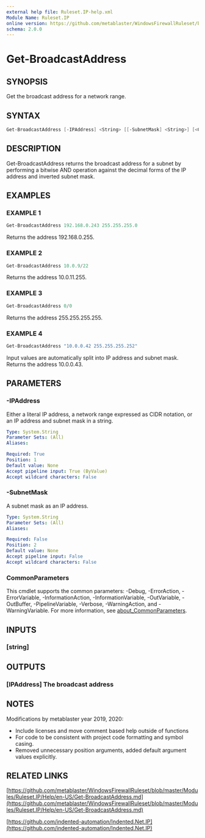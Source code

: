 ```yaml
---
external help file: Ruleset.IP-help.xml
Module Name: Ruleset.IP
online version: https://github.com/metablaster/WindowsFirewallRuleset/blob/master/Modules/Ruleset.IP/Help/en-US/Get-BroadcastAddress.md
schema: 2.0.0
---
```


# Get-BroadcastAddress

## SYNOPSIS

Get the broadcast address for a network range.

## SYNTAX

```powershell
Get-BroadcastAddress [-IPAddress] <String> [[-SubnetMask] <String>] [<CommonParameters>]
```

## DESCRIPTION

Get-BroadcastAddress returns the broadcast address for a subnet by performing a bitwise AND
operation against the decimal forms of the IP address and inverted subnet mask.

## EXAMPLES

### EXAMPLE 1

```powershell
Get-BroadcastAddress 192.168.0.243 255.255.255.0
```

Returns the address 192.168.0.255.

### EXAMPLE 2

```powershell
Get-BroadcastAddress 10.0.9/22
```

Returns the address 10.0.11.255.

### EXAMPLE 3

```powershell
Get-BroadcastAddress 0/0
```

Returns the address 255.255.255.255.

### EXAMPLE 4

```powershell
Get-BroadcastAddress "10.0.0.42 255.255.255.252"
```

Input values are automatically split into IP address and subnet mask.
Returns the address 10.0.0.43.

## PARAMETERS

### -IPAddress

Either a literal IP address, a network range expressed as CIDR notation,
or an IP address and subnet mask in a string.

```yaml
Type: System.String
Parameter Sets: (All)
Aliases:

Required: True
Position: 1
Default value: None
Accept pipeline input: True (ByValue)
Accept wildcard characters: False
```

### -SubnetMask

A subnet mask as an IP address.

```yaml
Type: System.String
Parameter Sets: (All)
Aliases:

Required: False
Position: 2
Default value: None
Accept pipeline input: False
Accept wildcard characters: False
```

### CommonParameters

This cmdlet supports the common parameters: -Debug, -ErrorAction, -ErrorVariable, -InformationAction, -InformationVariable, -OutVariable, -OutBuffer, -PipelineVariable, -Verbose, -WarningAction, and -WarningVariable. For more information, see [about_CommonParameters](http://go.microsoft.com/fwlink/?LinkID=113216).

## INPUTS

### [string]

## OUTPUTS

### [IPAddress] The broadcast address

## NOTES

Modifications by metablaster year 2019, 2020:

- Include licenses and move comment based help outside of functions
- For code to be consistent with project code formatting and symbol casing.
- Removed unnecessary position arguments, added default argument values explicitly.

## RELATED LINKS

[https://github.com/metablaster/WindowsFirewallRuleset/blob/master/Modules/Ruleset.IP/Help/en-US/Get-BroadcastAddress.md](https://github.com/metablaster/WindowsFirewallRuleset/blob/master/Modules/Ruleset.IP/Help/en-US/Get-BroadcastAddress.md)

[https://github.com/indented-automation/Indented.Net.IP](https://github.com/indented-automation/Indented.Net.IP)

